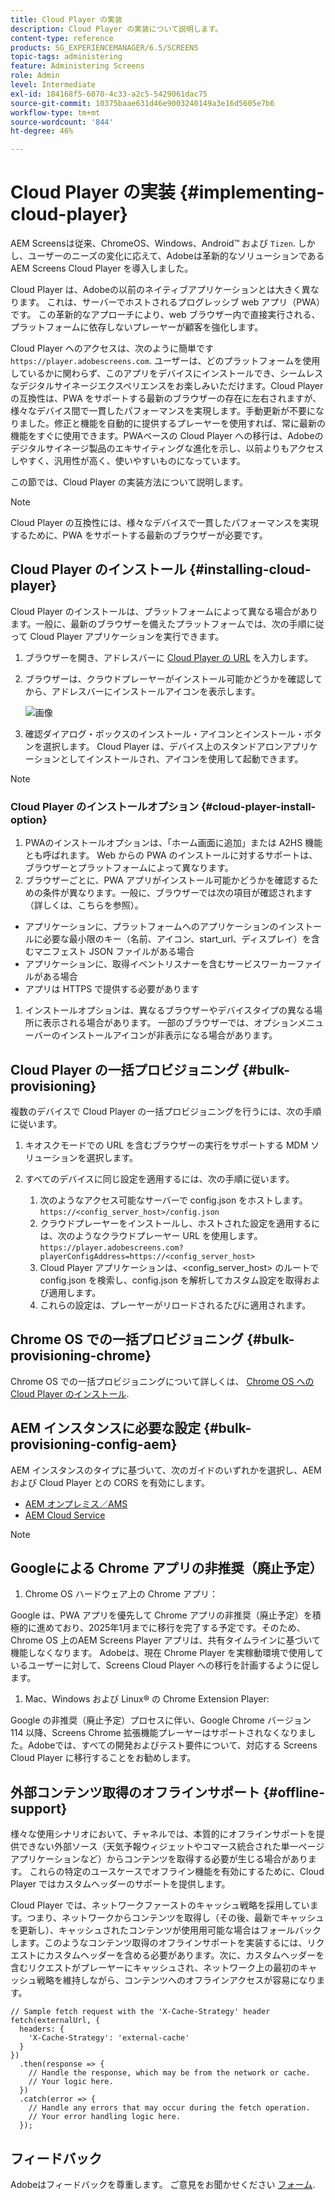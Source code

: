 ```yaml
---
title: Cloud Player の実装
description: Cloud Player の実装について説明します。
content-type: reference
products: SG_EXPERIENCEMANAGER/6.5/SCREENS
topic-tags: administering
feature: Administering Screens
role: Admin
level: Intermediate
exl-id: 184168f5-6070-4c33-a2c5-5429061dac75
source-git-commit: 10375baae631d46e9003240149a3e16d5605e7b6
workflow-type: tm+mt
source-wordcount: '844'
ht-degree: 46%

---
```


# Cloud Player の実装  {#implementing-cloud-player}

AEM Screensは従来、ChromeOS、Windows、Android™ および `Tizen`. しかし、ユーザーのニーズの変化に応えて、Adobeは革新的なソリューションであるAEM Screens Cloud Player を導入しました。

Cloud Player は、Adobeの以前のネイティブアプリケーションとは大きく異なります。 これは、サーバーでホストされるプログレッシブ web アプリ（PWA）です。 この革新的なアプローチにより、web ブラウザー内で直接実行される、プラットフォームに依存しないプレーヤーが顧客を強化します。

Cloud Player へのアクセスは、次のように簡単です `https://player.adobescreens.com`. ユーザーは、どのプラットフォームを使用しているかに関わらず、このアプリをデバイスにインストールでき、シームレスなデジタルサイネージエクスペリエンスをお楽しみいただけます。Cloud Player の互換性は、PWA をサポートする最新のブラウザーの存在に左右されますが、様々なデバイス間で一貫したパフォーマンスを実現します。手動更新が不要になりました。修正と機能を自動的に提供するプレーヤーを使用すれば、常に最新の機能をすぐに使用できます。PWAベースの Cloud Player への移行は、Adobeのデジタルサイネージ製品のエキサイティングな進化を示し、以前よりもアクセスしやすく、汎用性が高く、使いやすいものになっています。

この節では、Cloud Player の実装方法について説明します。

>[!NOTE]
>
>Cloud Player の互換性には、様々なデバイスで一貫したパフォーマンスを実現するために、PWA をサポートする最新のブラウザーが必要です。

## Cloud Player のインストール {#installing-cloud-player}

Cloud Player のインストールは、プラットフォームによって異なる場合があります。一般に、最新のブラウザーを備えたプラットフォームでは、次の手順に従って Cloud Player アプリケーションを実行できます。

1. ブラウザーを開き、アドレスバーに [Cloud Player の URL](https://player.adobescreens.com/content/dam/universal-player/firmware.html) を入力します。
1. ブラウザーは、クラウドプレーヤーがインストール可能かどうかを確認してから、アドレスバーにインストールアイコンを表示します。

   ![画像](/help/user-guide/assets/cloud-player-install.png)

1. 確認ダイアログ・ボックスのインストール・アイコンとインストール・ボタンを選択します。 Cloud Player は、デバイス上のスタンドアロンアプリケーションとしてインストールされ、アイコンを使用して起動できます。

>[!NOTE]
>
>### Cloud Player のインストールオプション {#cloud-player-install-option}
>
1. PWAのインストールオプションは、「ホーム画面に追加」または A2HS 機能とも呼ばれます。 Web からの PWA のインストールに対するサポートは、ブラウザーとプラットフォームによって異なります。
1. ブラウザーごとに、PWA アプリがインストール可能かどうかを確認するための条件が異なります。一般に、ブラウザーでは次の項目が確認されます（詳しくは、こちらを参照）。
>
* アプリケーションに、プラットフォームへのアプリケーションのインストールに必要な最小限のキー（名前、アイコン、start_url、ディスプレイ）を含むマニフェスト JSON ファイルがある場合
* アプリケーションに、取得イベントリスナーを含むサービスワーカーファイルがある場合
* アプリは HTTPS で提供する必要があります
>
1. インストールオプションは、異なるブラウザーやデバイスタイプの異なる場所に表示される場合があります。 一部のブラウザーでは、オプションメニューバーのインストールアイコンが非表示になる場合があります。

## Cloud Player の一括プロビジョニング {#bulk-provisioning}

複数のデバイスで Cloud Player の一括プロビジョニングを行うには、次の手順に従います。

1. キオスクモードでの URL を含むブラウザーの実行をサポートする MDM ソリューションを選択します。
1. すべてのデバイスに同じ設定を適用するには、次の手順に従います。

   1. 次のようなアクセス可能なサーバーで config.json をホストします。 `https://<config_server_host>/config.json`
   1. クラウドプレーヤーをインストールし、ホストされた設定を適用するには、次のようなクラウドプレーヤー URL を使用します。 `https://player.adobescreens.com?playerConfigAddress=https://<config_server_host>`
   1. Cloud Player アプリケーションは、&lt;config_server_host> のルートで config.json を検索し、config.json を解析してカスタム設定を取得および適用します。
   1. これらの設定は、プレーヤーがリロードされるたびに適用されます。

## Chrome OS での一括プロビジョニング {#bulk-provisioning-chrome}

Chrome OS での一括プロビジョニングについて詳しくは、 [Chrome OS への Cloud Player のインストール](https://www.adobe.com/go/aem_screens_cloud_player_en).

## AEM インスタンスに必要な設定 {#bulk-provisioning-config-aem}

AEM インスタンスのタイプに基づいて、次のガイドのいずれかを選択し、AEM および Cloud Player との CORS を有効にします。
* [AEM オンプレミス／AMS](https://www.adobe.com/go/aem_screens_cors_ams_en)
* [AEM Cloud Service](https://www.adobe.com/go/aem_screens_cors_aemaacs_en)

>[!NOTE]
>
## Googleによる Chrome アプリの非推奨（廃止予定）
>
1. Chrome OS ハードウェア上の Chrome アプリ：
>
Google は、PWA アプリを優先して Chrome アプリの非推奨（廃止予定）を積極的に進めており、2025年1月までに移行を完了する予定です。そのため、Chrome OS 上のAEM Screens Player アプリは、共有タイムラインに基づいて機能しなくなります。 Adobeは、現在 Chrome Player を実稼動環境で使用しているユーザーに対して、Screens Cloud Player への移行を計画するように促します。
>
1. Mac、Windows および Linux® の Chrome Extension Player:
>
Google の非推奨（廃止予定）プロセスに伴い、Google Chrome バージョン 114 以降、Screens Chrome 拡張機能プレーヤーはサポートされなくなりました。Adobeでは、すべての開発およびテスト要件について、対応する Screens Cloud Player に移行することをお勧めします。

## 外部コンテンツ取得のオフラインサポート {#offline-support}

様々な使用シナリオにおいて、チャネルでは、本質的にオフラインサポートを提供できない外部ソース（天気予報ウィジェットやコマース統合された単一ページアプリケーションなど）からコンテンツを取得する必要が生じる場合があります。 これらの特定のユースケースでオフライン機能を有効にするために、Cloud Player ではカスタムヘッダーのサポートを提供します。

Cloud Player では、ネットワークファーストのキャッシュ戦略を採用しています。つまり、ネットワークからコンテンツを取得し（その後、最新でキャッシュを更新し）、キャッシュされたコンテンツが使用用可能な場合はフォールバックします。このようなコンテンツ取得のオフラインサポートを実装するには、リクエストにカスタムヘッダーを含める必要があります。次に、カスタムヘッダーを含むリクエストがプレーヤーにキャッシュされ、ネットワーク上の最初のキャッシュ戦略を維持しながら、コンテンツへのオフラインアクセスが容易になります。

```
// Sample fetch request with the 'X-Cache-Strategy' header
fetch(externalUrl, {
  headers: {
    'X-Cache-Strategy': 'external-cache'
  }
})
  .then(response => {
    // Handle the response, which may be from the network or cache.
    // Your logic here.
  })
  .catch(error => {
    // Handle any errors that may occur during the fetch operation.
    // Your error handling logic here.
  }); 
```

## フィードバック

Adobeはフィードバックを尊重します。 ご意見をお聞かせください [フォーム](https://forms.office.com/pages/responsepage.aspx?id=Wht7-jR7h0OUrtLBeN7O4TFE0b_GjstOj6I1uGs9vLpURVdWWklQQTZZRTFVNEhRVlBWWldMWlJXOC4u).
